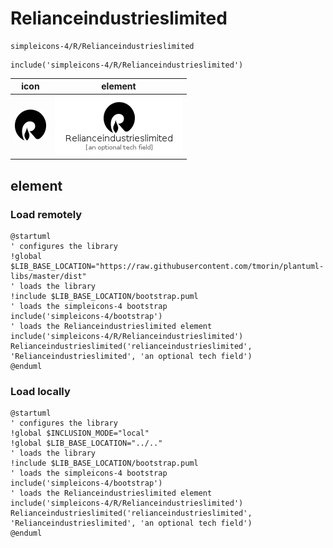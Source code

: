 # Relianceindustrieslimited

```text
simpleicons-4/R/Relianceindustrieslimited
```

```text
include('simpleicons-4/R/Relianceindustrieslimited')
```

|icon|element|
|---|---|
|![](Relianceindustrieslimited.png)|![](Relianceindustrieslimited.element.png)|



## element
### Load remotely
```plantuml
@startuml
' configures the library
!global $LIB_BASE_LOCATION="https://raw.githubusercontent.com/tmorin/plantuml-libs/master/dist"
' loads the library
!include $LIB_BASE_LOCATION/bootstrap.puml
' loads the simpleicons-4 bootstrap
include('simpleicons-4/bootstrap')
' loads the Relianceindustrieslimited element
include('simpleicons-4/R/Relianceindustrieslimited')
Relianceindustrieslimited('relianceindustrieslimited', 'Relianceindustrieslimited', 'an optional tech field')
@enduml
```
### Load locally
```plantuml
@startuml
' configures the library
!global $INCLUSION_MODE="local"
!global $LIB_BASE_LOCATION="../.."
' loads the library
!include $LIB_BASE_LOCATION/bootstrap.puml
' loads the simpleicons-4 bootstrap
include('simpleicons-4/bootstrap')
' loads the Relianceindustrieslimited element
include('simpleicons-4/R/Relianceindustrieslimited')
Relianceindustrieslimited('relianceindustrieslimited', 'Relianceindustrieslimited', 'an optional tech field')
@enduml
```

